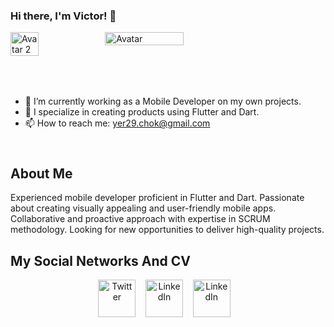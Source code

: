### Hi there, I'm Victor! 👋

<div style="display: flex; flex-direction: row;">
    <img src="https://github.com/Victor78970513/Victor78970513/assets/104875404/6c57e3c5-7642-4e37-ba8e-874e1a44719a" alt="Avatar 2" style="width: 30%;">
    <img src="https://github.com/Victor78970513/Victor78970513/assets/104875404/69042f3d-1058-4283-9d45-9105c8eb801b" alt="Avatar" style="width: 50%;">
</div>

<div style="height: 50px;"></div>

- 🔭 I’m currently working as a Mobile Developer on my own projects.
- 🌱 I specialize in creating products using Flutter and Dart.
- 📫 How to reach me: [yer29.chok@gmail.com](mailto:yer29.chok@gmail.com)

<div style="height: 10px;"></div>

## About Me
Experienced mobile developer proficient in Flutter and Dart. Passionate about creating visually appealing and user-friendly mobile apps. Collaborative and proactive approach with expertise in SCRUM methodology. Looking for new opportunities to deliver high-quality projects.

## My Social Networks And CV
<p align="center">
    <a href="https://github.com/Victor78970513" target="_blank"><img align="center" src="https://www.vectorlogo.zone/logos/github/github-tile.svg" alt="Twitter" height="60" width="60"></a>&nbsp;&nbsp;&nbsp;
    <a href="https://www.linkedin.com/in/victor-yerson/" target="_blank"><img align="center" src="https://www.vectorlogo.zone/logos/linkedin/linkedin-icon.svg" alt="LinkedIn" height="60" width="60"></a>&nbsp;&nbsp;&nbsp;
      <a href="https://github.com/Victor78970513/Victor78970513/files/15125132/Victor_Yerson_Choque_Mamani_Resume.pdf" target="_blank"><img align="center" src="https://cdn-icons-png.flaticon.com/512/662/662345.png" alt="LinkedIn" height="60" width="60"></a>&nbsp;&nbsp;&nbsp;
      
</p>
